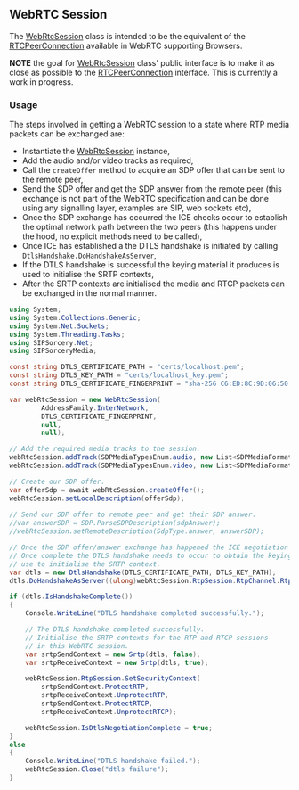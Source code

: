## WebRTC Session

The [WebRtcSession](xref:SIPSorcery.Net.WebRtcSession) class is intended to be the equivalent of the [RTCPeerConnection](https://www.w3.org/TR/webrtc/#rtcpeerconnection-interface) available in WebRTC supporting Browsers.

**NOTE** the goal for [WebRtcSession](xref:SIPSorcery.Net.WebRtcSession) class' public interface is to make it as close as possible to the [RTCPeerConnection](https://www.w3.org/TR/webrtc/#rtcpeerconnection-interface) interface. This is currently a work in progress.

### Usage

The steps involved in getting a WebRTC session to a state where RTP media packets can be exchanged are:

 - Instantiate the [WebRtcSession](xref:SIPSorcery.Net.WebRtcSession) instance,
 - Add the audio and/or video tracks as required,
 - Call the `createOffer` method to acquire an SDP offer that can be sent to the remote peer,
 - Send the SDP offer and get the SDP answer from the remote peer (this exchange is not part of the WebRTC specification and can be done using any signalling layer, examples are SIP, web sockets etc),
 - Once the SDP exchange has occurred the ICE checks occur to establish the optimal network path between the two peers (this happens under the hood, no explicit methods need to be called),
 - Once ICE has established a the DTLS handshake is initiated by calling `DtlsHandshake.DoHandshakeAsServer`,
 - If the DTLS handshake is successful the keying material it produces is used to initialise the SRTP contexts,
 - After the SRTP contexts are initialised the media and RTCP packets can be exchanged in the normal manner.

````csharp
using System;
using System.Collections.Generic;
using System.Net.Sockets;
using System.Threading.Tasks;
using SIPSorcery.Net;
using SIPSorceryMedia;

const string DTLS_CERTIFICATE_PATH = "certs/localhost.pem";
const string DTLS_KEY_PATH = "certs/localhost_key.pem";
const string DTLS_CERTIFICATE_FINGERPRINT = "sha-256 C6:ED:8C:9D:06:50:77:23:0A:4A:D8:42:68:29:D0:70:2F:BB:C7:72:EC:98:5C:62:07:1B:0C:5D:CB:CE:BE:CD";

var webRtcSession = new WebRtcSession(
        AddressFamily.InterNetwork,
        DTLS_CERTIFICATE_FINGERPRINT,
        null,
        null);

// Add the required media tracks to the session.
webRtcSession.addTrack(SDPMediaTypesEnum.audio, new List<SDPMediaFormat> { new SDPMediaFormat(SDPMediaFormatsEnum.PCMU) });
webRtcSession.addTrack(SDPMediaTypesEnum.video, new List<SDPMediaFormat> { new SDPMediaFormat(SDPMediaFormatsEnum.VP8) });

// Create our SDP offer.
var offerSdp = await webRtcSession.createOffer();
webRtcSession.setLocalDescription(offerSdp);
            
// Send our SDP offer to remote peer and get their SDP answer.
//var answerSDP = SDP.ParseSDPDescription(sdpAnswer);
//webRtcSession.setRemoteDescription(SdpType.answer, answerSDP);

// Once the SDP offer/answer exchange has happened the ICE negotiation can commence.
// Once complete the DTLS handshake needs to occur to obtain the keying material to 
// use to initialise the SRTP context.
var dtls = new DtlsHandshake(DTLS_CERTIFICATE_PATH, DTLS_KEY_PATH);
dtls.DoHandshakeAsServer((ulong)webRtcSession.RtpSession.RtpChannel.RtpSocket.Handle);

if (dtls.IsHandshakeComplete())
{
    Console.WriteLine("DTLS handshake completed successfully.");

    // The DTLS handshake completed successfully.
    // Initialise the SRTP contexts for the RTP and RTCP sessions
    // in this WebRTC session.
    var srtpSendContext = new Srtp(dtls, false);
    var srtpReceiveContext = new Srtp(dtls, true);

    webRtcSession.RtpSession.SetSecurityContext(
        srtpSendContext.ProtectRTP,
        srtpReceiveContext.UnprotectRTP,
        srtpSendContext.ProtectRTCP,
        srtpReceiveContext.UnprotectRTCP);

    webRtcSession.IsDtlsNegotiationComplete = true;
}
else
{
    Console.WriteLine("DTLS handshake failed.");
    webRtcSession.Close("dtls failure");
}
````
